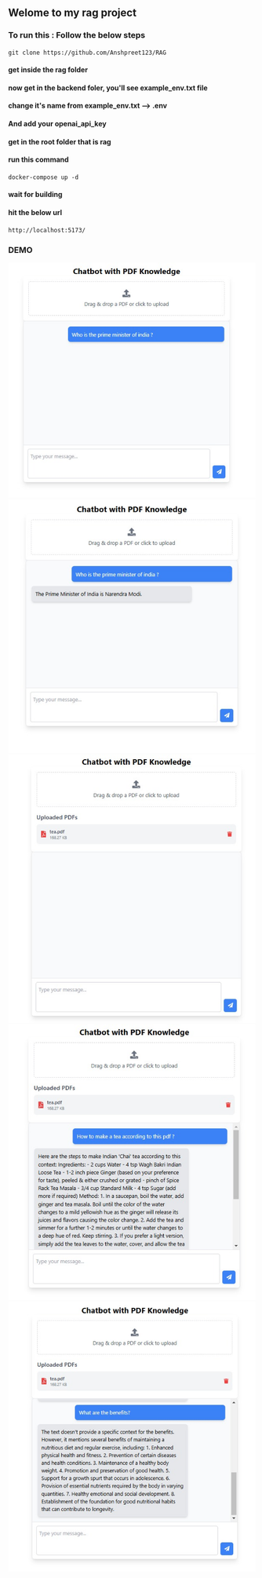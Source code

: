 ## Welome to my rag project

### To run this : Follow the below steps

```
git clone https://github.com/Anshpreet123/RAG
```
#### get inside the rag folder

#### now get in the backend foler, you'll see example_env.txt file
#### change it's name from example_env.txt --> .env
#### And add your openai_api_key

#### get in the root folder that is rag
#### run this command
```
docker-compose up -d
```

#### wait for building 
#### hit the below url

```
http://localhost:5173/
```

### DEMO 


<p align="center">

  ![alt text](1.jpg)
![alt text](2.jpg)
![alt text](3.jpg) ![alt text](4.jpg) ![alt text](5.jpg)

</p>

